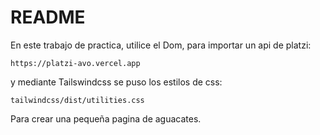 # README
En este trabajo de practica, utilice el Dom, para importar un api de platzi:

    https://platzi-avo.vercel.app
y mediante Tailswindcss se puso los estilos de css:

    tailwindcss/dist/utilities.css

Para crear una pequeña pagina de aguacates.